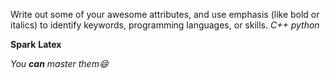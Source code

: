 Write out some of your awesome attributes, and use emphasis (like bold or italics) to identify keywords, programming languages, or skills. 
*C++*
_python_

**Spark**
__Latex__

_You **can** master them:smile:_
